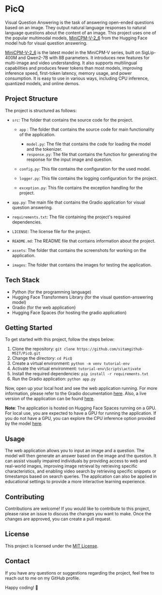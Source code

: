 # PicQ

Visual Question Answering is the task of answering open-ended questions based on an image. They output natural language responses to natural language questions about the content of an image. This project uses one of the popular multimodal models, [MiniCPM-V-2_6](https://huggingface.co/openbmb/MiniCPM-V-2_6) from the Hugging Face model hub for visual question answering.

[MiniCPM-V-2_6](https://huggingface.co/openbmb/MiniCPM-V-2_6) is the latest model in the MiniCPM-V series, built on SigLip-400M and Qwen2-7B with 8B parameters. It introduces new features for multi-image and video understanding. It also supports multilingual capabilities and produces fewer tokens than most models, improving inference speed, first-token latency, memory usage, and power consumption. It is easy to use in various ways, including CPU inference, quantized models, and online demos.

## Project Structure

The project is structured as follows:

- `src`: The folder that contains the source code for the project.

  - `app` : The folder that contains the source code for main functionality of the application.

    - `model.py`: The file that contains the code for loading the model and the tokenizer.
    - `response.py`: The file that contains the function for generating the response for the input image and question.

  - `config.py`: This file contains the configuration for the used model.
  - `logger.py`: This file contains the logging configuration for the project.
  - `exception.py`: This file contains the exception handling for the project.

- `app.py`: The main file that contains the Gradio application for visual question answering.
- `requirements.txt`: The file containing the project's required dependencies.
- `LICENSE`: The license file for the project.
- `README.md`: The README file that contains information about the project.
- `assets`: The folder that contains the screenshots for working on the application.
- `images`: The folder that contains the images for testing the application.

## Tech Stack

- Python (for the programming language)
- Hugging Face Transformers Library (for the visual question-answering model)
- Gradio (for the web application)
- Hugging Face Spaces (for hosting the gradio application)

## Getting Started

To get started with this project, follow the steps below:

1. Clone the repository: `git clone https://github.com/sitamgithub-MSIT/PicQ.git`
2. Change the directory: `cd PicQ`
3. Create a virtual environment: `python -m venv tutorial-env`
4. Activate the virtual environment: `tutorial-env\Scripts\activate`
5. Install the required dependencies: `pip install -r requirements.txt`
6. Run the Gradio application: `python app.py`

Now, open up your local host and see the web application running. For more information, please refer to the Gradio documentation [here](https://www.gradio.app/docs/interface). Also, a live version of the application can be found [here](https://huggingface.co/spaces/sitammeur/PicQ).

**Note**: The application is hosted on Hugging Face Spaces running on a GPU. For local use, you are expected to have a GPU for running the application. If you do not have a GPU, you can explore the CPU inference option provided by the model [here](https://huggingface.co/collections/openbmb/minicpm-65d48bf958302b9fd25b698f).

## Usage

The web application allows you to input an image and a question. The model will then generate an answer based on the image and the question. It can assist visually impaired individuals by providing access to web and real-world images, improving image retrieval by retrieving specific characteristics, and enabling video search by retrieving specific snippets or timestamps based on search queries. The application can also be applied in educational settings to provide a more interactive learning experience.

## Contributing

Contributions are welcome! If you would like to contribute to this project, please raise an issue to discuss the changes you want to make. Once the changes are approved, you can create a pull request.

## License

This project is licensed under the [MIT License](LICENSE).

## Contact

If you have any questions or suggestions regarding the project, feel free to reach out to me on my GitHub profile.

Happy coding! 🚀
